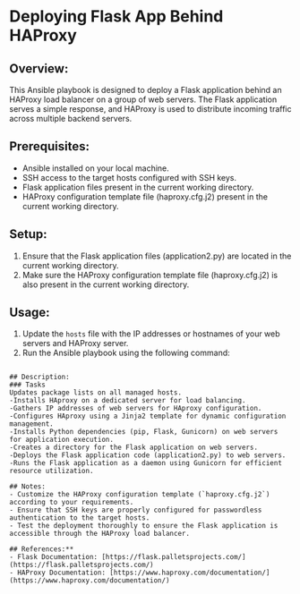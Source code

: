 # Deploying Flask App Behind HAProxy

## Overview:
This Ansible playbook is designed to deploy a Flask application behind an HAProxy load balancer on a group of web servers. The Flask application serves a simple response, and HAProxy is used to distribute incoming traffic across multiple backend servers.

## Prerequisites:
- Ansible installed on your local machine.
- SSH access to the target hosts configured with SSH keys.
- Flask application files present in the current working directory.
- HAProxy configuration template file (haproxy.cfg.j2) present in the current working directory.

## Setup:
1. Ensure that the Flask application files (application2.py) are located in the current working directory.
2. Make sure the HAProxy configuration template file (haproxy.cfg.j2) is also present in the current working directory.

## Usage:
1. Update the `hosts` file with the IP addresses or hostnames of your web servers and HAProxy server.
2. Run the Ansible playbook using the following command:
    ```ansible-playbook -i hosts site.yaml
```
## Description:
### Tasks
Updates package lists on all managed hosts.
-Installs HAproxy on a dedicated server for load balancing.
-Gathers IP addresses of web servers for HAproxy configuration.
-Configures HAproxy using a Jinja2 template for dynamic configuration management.
-Installs Python dependencies (pip, Flask, Gunicorn) on web servers for application execution.
-Creates a directory for the Flask application on web servers.
-Deploys the Flask application code (application2.py) to web servers.
-Runs the Flask application as a daemon using Gunicorn for efficient resource utilization.

## Notes:
- Customize the HAProxy configuration template (`haproxy.cfg.j2`) according to your requirements.
- Ensure that SSH keys are properly configured for passwordless authentication to the target hosts.
- Test the deployment thoroughly to ensure the Flask application is accessible through the HAProxy load balancer.

## References:**
- Flask Documentation: [https://flask.palletsprojects.com/](https://flask.palletsprojects.com/)
- HAProxy Documentation: [https://www.haproxy.com/documentation/](https://www.haproxy.com/documentation/)
